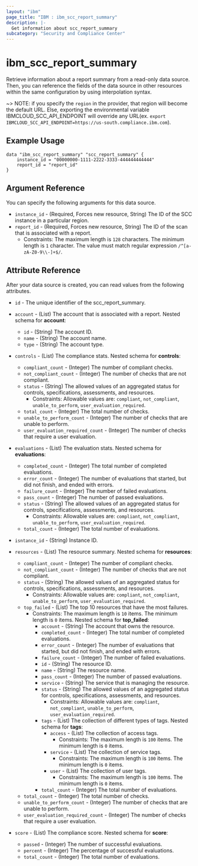 ```yaml
---
layout: "ibm"
page_title: "IBM : ibm_scc_report_summary"
description: |-
  Get information about scc_report_summary
subcategory: "Security and Compliance Center"
---
```


# ibm_scc_report_summary

Retrieve information about a report summary from a read-only data source. Then, you can reference the fields of the data source in other resources within the same configuration by using interpolation syntax.

~> NOTE: if you specify the `region` in the provider, that region will become the default URL. Else, exporting the environmental variable IBMCLOUD_SCC_API_ENDPOINT will override any URL(ex. `export IBMCLOUD_SCC_API_ENDPOINT=https://us-south.compliance.ibm.com`).

## Example Usage

```hcl
data "ibm_scc_report_summary" "scc_report_summary" {
	instance_id = "00000000-1111-2222-3333-444444444444"
	report_id = "report_id"
}
```

## Argument Reference

You can specify the following arguments for this data source.

* `instance_id` - (Required, Forces new resource, String) The ID of the SCC instance in a particular region.
* `report_id` - (Required, Forces new resource, String) The ID of the scan that is associated with a report.
  * Constraints: The maximum length is `128` characters. The minimum length is `1` character. The value must match regular expression `/^[a-zA-Z0-9\\-]+$/`.

## Attribute Reference

After your data source is created, you can read values from the following attributes.

* `id` - The unique identifier of the scc_report_summary.
* `account` - (List) The account that is associated with a report.
Nested schema for **account**:
	* `id` - (String) The account ID.
	* `name` - (String) The account name.
	* `type` - (String) The account type.

* `controls` - (List) The compliance stats.
Nested schema for **controls**:
	* `compliant_count` - (Integer) The number of compliant checks.
	* `not_compliant_count` - (Integer) The number of checks that are not compliant.
	* `status` - (String) The allowed values of an aggregated status for controls, specifications, assessments, and resources.
	  * Constraints: Allowable values are: `compliant`, `not_compliant`, `unable_to_perform`, `user_evaluation_required`.
	* `total_count` - (Integer) The total number of checks.
	* `unable_to_perform_count` - (Integer) The number of checks that are unable to perform.
	* `user_evaluation_required_count` - (Integer) The number of checks that require a user evaluation.

* `evaluations` - (List) The evaluation stats.
Nested schema for **evaluations**:
	* `completed_count` - (Integer) The total number of completed evaluations.
	* `error_count` - (Integer) The number of evaluations that started, but did not finish, and ended with errors.
	* `failure_count` - (Integer) The number of failed evaluations.
	* `pass_count` - (Integer) The number of passed evaluations.
	* `status` - (String) The allowed values of an aggregated status for controls, specifications, assessments, and resources.
	  * Constraints: Allowable values are: `compliant`, `not_compliant`, `unable_to_perform`, `user_evaluation_required`.
	* `total_count` - (Integer) The total number of evaluations.

* `isntance_id` - (String) Instance ID.

* `resources` - (List) The resource summary.
Nested schema for **resources**:
	* `compliant_count` - (Integer) The number of compliant checks.
	* `not_compliant_count` - (Integer) The number of checks that are not compliant.
	* `status` - (String) The allowed values of an aggregated status for controls, specifications, assessments, and resources.
	  * Constraints: Allowable values are: `compliant`, `not_compliant`, `unable_to_perform`, `user_evaluation_required`.
	* `top_failed` - (List) The top 10 resources that have the most failures.
	  * Constraints: The maximum length is `10` items. The minimum length is `0` items.
	Nested schema for **top_failed**:
		* `account` - (String) The account that owns the resource.
		* `completed_count` - (Integer) The total number of completed evaluations.
		* `error_count` - (Integer) The number of evaluations that started, but did not finish, and ended with errors.
		* `failure_count` - (Integer) The number of failed evaluations.
		* `id` - (String) The resource ID.
		* `name` - (String) The resource name.
		* `pass_count` - (Integer) The number of passed evaluations.
		* `service` - (String) The service that is managing the resource.
		* `status` - (String) The allowed values of an aggregated status for controls, specifications, assessments, and resources.
		  * Constraints: Allowable values are: `compliant`, `not_compliant`, `unable_to_perform`, `user_evaluation_required`.
		* `tags` - (List) The collection of different types of tags.
		Nested schema for **tags**:
			* `access` - (List) The collection of access tags.
			  * Constraints: The maximum length is `100` items. The minimum length is `0` items.
			* `service` - (List) The collection of service tags.
			  * Constraints: The maximum length is `100` items. The minimum length is `0` items.
			* `user` - (List) The collection of user tags.
			  * Constraints: The maximum length is `100` items. The minimum length is `0` items.
		* `total_count` - (Integer) The total number of evaluations.
	* `total_count` - (Integer) The total number of checks.
	* `unable_to_perform_count` - (Integer) The number of checks that are unable to perform.
	* `user_evaluation_required_count` - (Integer) The number of checks that require a user evaluation.

* `score` - (List) The compliance score.
Nested schema for **score**:
	* `passed` - (Integer) The number of successful evaluations.
	* `percent` - (Integer) The percentage of successful evaluations.
	* `total_count` - (Integer) The total number of evaluations.

